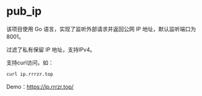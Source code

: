 # pub_ip

该项目使用 Go 语言，实现了监听外部请求并返回公网 IP 地址，默认监听端口为8001。

过滤了私有保留 IP 地址，支持IPv4。

支持curl访问，如：

```bash
curl ip.rrrzr.top
```

Demo：https://ip.rrrzr.top/
